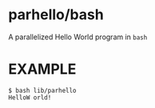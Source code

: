 # parhello/bash

A parallelized Hello World program in `bash`

# EXAMPLE

```
$ bash lib/parhello
HelloW orld!
```
